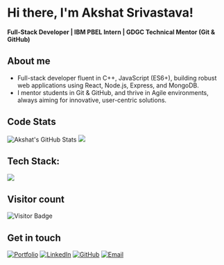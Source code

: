 # Hi there, I'm Akshat Srivastava!
**Full-Stack Developer | IBM PBEL Intern | GDGC Technical Mentor (Git & GitHub)**

## About me

- Full-stack developer fluent in C++, JavaScript (ES6+), building robust web applications using React, Node.js, Express, and MongoDB. 
- I mentor students in Git & GitHub, and thrive in Agile environments, always aiming for innovative, user-centric solutions.

## Code Stats
![Akshat's GitHub Stats](https://github-readme-stats.vercel.app/api?username=Akshat1124&show_icons=true&theme=dark) ![](https://github-readme-stats.vercel.app/api/top-langs/?username=Akshat1124&theme=dark&hide_border=false&include_all_commits=true&count_private=false&layout=compact)

## Tech Stack:

  <a href="https://skillicons.dev">
    <img src="https://skillicons.dev/icons?i=cpp,python,javascript,react,nodejs,express,mongodb,mysql,html,css,git,github,vercel,netlify,vscode" />
  </a>


## Visitor count
![Visitor Badge](https://komarev.com/ghpvc/?username=Akshat1124&style=for-the-badge)

## Get in touch
[![Portfolio](https://img.shields.io/badge/Portfolio-grey?style=for-the-badge&logo=vercel)](https://akshatportfolio-six.vercel.app/)
[![LinkedIn](https://img.shields.io/badge/LinkedIn-blue?style=for-the-badge&logo=linkedin)](https://www.linkedin.com/in/akshat-srivastava1124/?)
[![GitHub](https://img.shields.io/badge/GitHub-black?style=for-the-badge&logo=github)](https://github.com/Akshat1124)
[![Email](https://img.shields.io/badge/Email-red?style=for-the-badge&logo=gmail)](mailto:akshatsrivastava1124@gmail.com)
